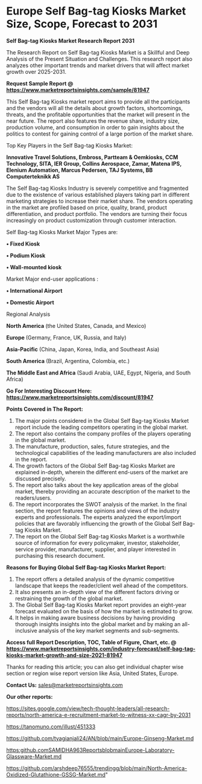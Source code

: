 # Europe Self Bag-tag Kiosks Market Size, Scope, Forecast to 2031

<strong>Self Bag-tag Kiosks Market Research Report 2031</strong>

The Research Report on Self Bag-tag Kiosks Market is a Skillful and Deep Analysis of the Present Situation and Challenges. This research report also analyzes other important trends and market drivers that will affect market growth over 2025-2031.

<strong>Request Sample Report @ <a href=https://www.marketreportsinsights.com/sample/81947>https://www.marketreportsinsights.com/sample/81947</a></strong>

This Self Bag-tag Kiosks market report aims to provide all the participants and the vendors will all the details about growth factors, shortcomings, threats, and the profitable opportunities that the market will present in the near future. The report also features the revenue share, industry size, production volume, and consumption in order to gain insights about the politics to contest for gaining control of a large portion of the market share.

Top Key Players in the Self Bag-tag Kiosks Market:

<strong>Innovative Travel Solutions, Embross, Partteam & Oemkiosks, CCM Technology, SITA, IER Group, Collins Aerospace, Zamar, Matena IPS, Elenium Automation, Marcus Pedersen, TAJ Systems, BB Computerteknikk AS</strong>

The Self Bag-tag Kiosks Industry is severely competitive and fragmented due to the existence of various established players taking part in different marketing strategies to increase their market share. The vendors operating in the market are profiled based on price, quality, brand, product differentiation, and product portfolio. The vendors are turning their focus increasingly on product customization through customer interaction.

Self Bag-tag Kiosks Market Major Types are:

<strong>• Fixed Kiosk

• Podium Kiosk

• Wall-mounted kiosk</strong>

Market Major end-user applications :

<strong>• International Airport

• Domestic Airport</strong>

Regional Analysis

</u><strong><b>North America</b></strong> (the United States, Canada, and Mexico)

<strong><b>Europe </b></strong>(Germany, France, UK, Russia, and Italy)

<strong><b>Asia-Pacific</b></strong> (China, Japan, Korea, India, and Southeast Asia)

<strong><b>South America</b></strong> (Brazil, Argentina, Colombia, etc.)

<strong><b>The Middle East and Africa</b></strong> (Saudi Arabia, UAE, Egypt, Nigeria, and South Africa)

<strong>Go For Interesting Discount Here: <a href=https://www.marketreportsinsights.com/discount/81947>https://www.marketreportsinsights.com/discount/81947</a></strong>

<strong>Points Covered in The Report:</strong>
<ol>
  <li>The major points considered in the Global Self Bag-tag Kiosks Market report include the leading competitors operating in the global market.</li>
  <li>The report also contains the company profiles of the players operating in the global market.</li>
  <li>The manufacture, production, sales, future strategies, and the technological capabilities of the leading manufacturers are also included in the report.</li>
  <li>The growth factors of the Global Self Bag-tag Kiosks Market are explained in-depth, wherein the different end-users of the market are discussed precisely.</li>
  <li>The report also talks about the key application areas of the global market, thereby providing an accurate description of the market to the readers/users.</li>
  <li>The report incorporates the SWOT analysis of the market. In the final section, the report features the opinions and views of the industry experts and professionals. The experts analyzed the export/import policies that are favorably influencing the growth of the Global Self Bag-tag Kiosks Market.</li>
  <li>The report on the Global Self Bag-tag Kiosks Market is a worthwhile source of information for every policymaker, investor, stakeholder, service provider, manufacturer, supplier, and player interested in purchasing this research document.</li>
</ol>
<strong>Reasons for Buying Global Self Bag-tag Kiosks Market Report:</strong>

<ol>
  <li>The report offers a detailed analysis of the dynamic competitive landscape that keeps the reader/client well ahead of the competitors.</li>
  <li>It also presents an in-depth view of the different factors driving or restraining the growth of the global market.</li>
  <li>The Global Self Bag-tag Kiosks Market report provides an eight-year forecast evaluated on the basis of how the market is estimated to grow.</li>
  <li>It helps in making aware business decisions by having providing thorough insights insights into the global market and by making an all-inclusive analysis of the key market segments and sub-segments.</li>
</ol>
<strong>Access full Report Description, TOC, Table of Figure, Chart, etc. @ <a href=https://www.marketreportsinsights.com/industry-forecast/self-bag-tag-kiosks-market-growth-and-size-2021-81947>https://www.marketreportsinsights.com/industry-forecast/self-bag-tag-kiosks-market-growth-and-size-2021-81947</a></strong>


Thanks for reading this article; you can also get individual chapter wise section or region wise report version like Asia, United States, Europe.

<strong>Contact Us:</strong>
sales@marketreportsinsights.com

<strong>Our other reports:</strong>

<a href=https://sites.google.com/view/tech-thought-leaders/all-research-reports/north-america-e-recruitment-market-to-witness-xx-cagr-by-2031>https://sites.google.com/view/tech-thought-leaders/all-research-reports/north-america-e-recruitment-market-to-witness-xx-cagr-by-2031</a>

<a href=https://tanomuno.com/illust/451333>https://tanomuno.com/illust/451333</a>

<a href=https://github.com/tyagianjali24/AN/blob/main/Europe-Ginseng-Market.md>https://github.com/tyagianjali24/AN/blob/main/Europe-Ginseng-Market.md</a>

<a href=https:github.comSAMIDHA963ReportsblobmainEurope-Laboratory-Glassware-Market.md>https:github.comSAMIDHA963ReportsblobmainEurope-Laboratory-Glassware-Market.md</a>

<a href=https://github.com/arshdeep76555/trendingg/blob/main/North-America-Oxidized-Glutathione-GSSG-Market.md>https://github.com/arshdeep76555/trendingg/blob/main/North-America-Oxidized-Glutathione-GSSG-Market.md</a>"
